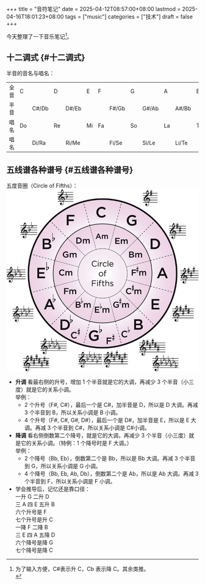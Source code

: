 +++
title = "音符笔记"
date = 2025-04-12T08:57:00+08:00
lastmod = 2025-04-16T18:01:23+08:00
tags = ["music"]
categories = ["技术"]
draft = false
+++

今天整理了一下音乐笔记[^1]。 <br/>
[^1]: 为了输入方便，C#表示升 C，Cb 表示降 C。其余类推。 <br/>

<!--more-->


## 十二调式 {#十二调式}

半音的音名与唱名： <br/>

|    |    |       |    |       |    |    |       |    |       |    |       |    |
|----|----|-------|----|-------|----|----|-------|----|-------|----|-------|----|
| 全音 | C  |       | D  |       | E  | F  |       | G  |       | A  |       | B  |
| 半音 |    | C#/Db |    | D#/Eb |    |    | F#/Gb |    | G#/Ab |    | A#/Bb |    |
| 唱名 | Do |       | Re |       | Mi | Fa |       | So |       | La |       | Ti |
| 唱名 |    | Di/Ra |    | Ri/Me |    |    | Fi/Se |    | Si/Le |    | Li/Te |    |


## 五线谱各种谱号 {#五线谱各种谱号}

五度音圈（Circle of Fifths）： <br/>
![](/ox-hugo/fifths.jpg) <br/>

-   **升调** 看最右侧的升号，增加 1 个半音就是它的大调，再减少 3 个半音（小三度）就是它的关系小调。 <br/>
    举例： <br/>
    -   2 个升号（F#, C#），最后一个是 C#，加半音是 D，所以是 D 大调。再减 3 个半音到 B，所以关系小调是 B 小调。 <br/>
    -   4 个升号（F#, C#, G#, D#），最后一个是 D#，加半音是 E，所以是 E 大调。再减 3 个半音到 C#，所以关系小调是 C#小调。 <br/>
-   **降调** 看右侧倒数第二个降号，就是它的大调，再减少 3 个半音（小三度）就是它的关系小调。（特例：1 个降号时是 F 大调。） <br/>
    举例： <br/>
    -   2 个降号（Bb, Eb），倒数第二个是 Bb，所以是 Bb 大调。再减 3 个半音到 G，所以关系小调是 G 小调。 <br/>
    -   4 个降号（Bb, Eb, Ab, Db），倒数第二个是 Ab，所以是 Ab 大调。再减 3 个半音到 F，所以关系小调是 F 小调。 <br/>
-   学会推导后，记忆还是靠口径： <br/>
    一升 G 二升 D <br/>
    三 A 四 E 五升 B <br/>
    六个升号是 F <br/>
    七个升号是升 C <br/>
    一降 F 二降 B <br/>
    三 E 四 A 五降 D <br/>
    六个降号是降 G <br/>
    七个降号是降 C <br/>

